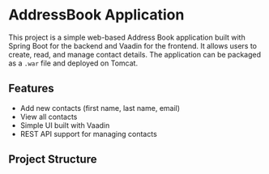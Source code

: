 # AddressBook Application

This project is a simple web-based Address Book application built with Spring Boot for the backend and Vaadin for the frontend. It allows users to create, read, and manage contact details. The application can be packaged as a `.war` file and deployed on Tomcat.

## Features
- Add new contacts (first name, last name, email)
- View all contacts
- Simple UI built with Vaadin
- REST API support for managing contacts

## Project Structure


